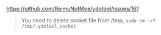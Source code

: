 https://github.com/ReimuNotMoe/ydotool/issues/161

>You need to delete socket file from /tmp,
`sudo rm -rf /tmp/.ydotool_socket`
